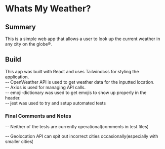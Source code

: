 # Whats My Weather?

## Summary

This is a simple web app that allows a user to look up the current weather in any city on the globe&reg;.

## Build

This app was built with React and uses Tailwindcss for styling the application.  
-- OpenWeather API is used to get weather data for the inputted location.  
-- Axios is used for managing API calls.  
-- emoji-dictionary was used to get emojis to show up properly in the header.  
-- jest was used to try and setup automated tests

### Final Comments and Notes

-- Neither of the tests are currently operational(comments in test files)

-- Geolocation API can spit out incorrect cities occasionally(especially with smaller cities)
